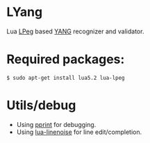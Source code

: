 # LYang

Lua [LPeg](http://www.inf.puc-rio.br/~roberto/lpeg/) based [YANG](https://tools.ietf.org/html/rfc6020) recognizer and validator.

# Required packages:

    $ sudo apt-get install lua5.2 lua-lpeg

# Utils/debug

- Using [pprint](https://github.com/jagt/pprint.lua) for debugging.
- Using [lua-linenoise](https://github.com/hoelzro/lua-linenoise) for line edit/completion.
